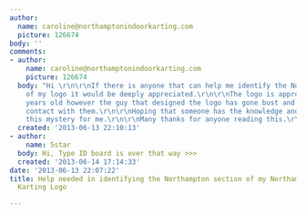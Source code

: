 ```yaml
---
author:
  name: caroline@northamptonindoorkarting.com
  picture: 126674
body: ''
comments:
- author:
    name: caroline@northamptonindoorkarting.com
    picture: 126674
  body: "Hi \r\n\r\nIf there is anyone that can help me identify the Northampton section
    of my logo it would be deeply appreciated.\r\n\r\nThe logo is approximately 3
    years old however the guy that designed the logo has gone bust and cant get in
    contact with them.\r\n\r\nHoping that someone has the knowledge and can solve
    this mystery for me.\r\n\r\nMany thanks for anyone reading this.\r\n\r\nThanks\r\n\r\nCaroline\r\n"
  created: '2013-06-13 22:10:13'
- author:
    name: 5star
  body: Hi, Type ID board is over that way >>>
  created: '2013-06-14 17:14:33'
date: '2013-06-13 22:07:22'
title: Help needed in identifying the Northampton section of my Northampton Indoor
  Karting Logo

---
```

